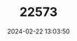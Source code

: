 ---
title: "22573"
category: "Tylomys nudicaudus"
draft: false
date: 2024-02-22 13:03:50
languages:
  English: ["Peter's Climbing Rat", "Peters's Climbing Rat"]
---
